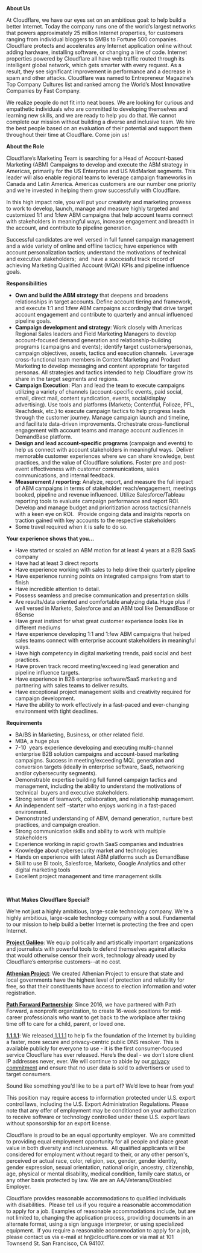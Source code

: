 <div class="content-intro">
	<div><strong>About Us</strong></div>
	<div>
		<p><span style="font-weight: 400;">At Cloudflare, we have our eyes set on an ambitious goal: to help build a better Internet. Today the company runs one of the world’s largest networks that powers approximately 25 million Internet properties, for customers ranging from individual bloggers to SMBs to Fortune 500 companies. Cloudflare protects and accelerates any Internet application online without adding hardware, installing software, or changing a line of code. Internet properties powered by Cloudflare all have web traffic routed through its intelligent global network, which gets smarter with every request. As a result, they see significant improvement in performance and a decrease in spam and other attacks. Cloudflare was named to Entrepreneur Magazine’s Top Company Cultures list and ranked among the World’s Most Innovative Companies by Fast Company.</span><span style="font-weight: 400;">&nbsp;</span></p>
		<p><span style="font-weight: 400;">We realize people do not fit into neat boxes. We are looking for curious and empathetic individuals who are committed to developing themselves and learning new skills, and we are ready to help you do that. We cannot complete our mission without building a diverse and inclusive team. We hire the best people based on an evaluation of their potential and support them throughout their time at Cloudflare. Come join us!&nbsp;</span></p>
	</div>
</div>
<p><strong>About the Role</strong></p>
<p><span style="font-weight: 400;">Cloudflare’s Marketing Team is searching for a Head of Account-based Marketing (ABM) Campaigns to develop and execute the ABM strategy in Americas, primarily for the US Enterprise and US MidMarket segments. This leader will also enable regional teams to leverage campaign frameworks in Canada and Latin America. Americas customers are our number one priority and we’re invested in helping them grow successfully with Cloudflare.&nbsp;</span></p>
<p><span style="font-weight: 400;">In this high impact role, you will put your creativity and marketing prowess to work to develop, launch, manage and measure highly targeted and customized 1:1 and 1:few ABM campaigns that help account teams connect with stakeholders in meaningful ways, increase engagement and breadth in the account, and contribute to pipeline generation.&nbsp;</span></p>
<p><span style="font-weight: 400;">Successful candidates are well versed in full funnel campaign management and a wide variety of online and offline tactics; have experience with account personalization tactics; understand the motivations of technical and executive stakeholders;&nbsp; and&nbsp; have a successful track record of achieving Marketing Qualified Account (MQA) KPIs and pipeline influence goals.&nbsp;</span></p>
<p><strong>Responsibilities</strong></p>
<ul>
	<li style="font-weight: 400;"><strong>Own and build the ABM strategy</strong><span style="font-weight: 400;"> that deepens and broadens relationships in target accounts. Define account tiering and framework, and execute 1:1 and 1:few ABM campaigns accordingly that drive target account engagement and contribute to quarterly and annual influenced pipeline goals.&nbsp;</span></li>
	<li style="font-weight: 400;"><strong>Campaign development and strategy</strong><span style="font-weight: 400;">: Work closely with Americas Regional Sales leaders and Field Marketing Managers to develop account-focused demand generation and relationship-building programs (campaigns and events); identify target customers/personas, campaign objectives, assets, tactics and execution channels.&nbsp; Leverage cross-functional team members in Content Marketing and Product Marketing to develop messaging and content appropriate for targeted personas. All strategies and tactics intended to help Cloudflare grow its share in the target segments and regions.</span></li>
	<li style="font-weight: 400;"><strong>Campaign Execution</strong><span style="font-weight: 400;">: Plan and lead the team to execute campaigns utilizing a variety of channels (account-specific events, paid social, email, direct mail, content syndication, events, social/display advertising). Use tools and platforms (Marketo; Contentful, Folloze, PFL, Reachdesk, etc.) to execute campaign tactics to help progress leads through the customer journey. Manage campaign launch and timeline, and facilitate data-driven improvements. Orchestrate cross-functional engagement with account teams and manage account audiences in DemandBase platform.</span></li>
	<li style="font-weight: 400;"><strong>Design and lead account-specific programs</strong><span style="font-weight: 400;"> (campaign and events) to help us connect with account stakeholders in meaningful ways.&nbsp; Deliver memorable customer experiences where we can share knowledge, best practices, and the value of Cloudflare solutions. Foster pre and post-event effectiveness with customer communications, sales communications, and internal feedback.</span></li>
	<li style="font-weight: 400;"><strong>Measurement / reporting</strong><span style="font-weight: 400;">: Analyze, report, and measure the full impact of ABM campaigns in terms of stakeholder reach/engagement, meetings booked, pipeline and revenue influenced. Utilize Salesforce/Tableau reporting tools to evaluate campaign performance and report ROI. Develop and manage budget and prioritization across tactics/channels with a keen eye on ROI. &nbsp; Provide ongoing data and insights reports on traction gained with key accounts to the respective stakeholders</span></li>
	<li style="font-weight: 400;"><span style="font-weight: 400;">Some travel required when it is safe to do so.</span></li>
</ul>
<p><strong>Your experience shows that you…</strong></p>
<ul>
	<li style="font-weight: 400;"><span style="font-weight: 400;">Have started or scaled an ABM motion for at least 4 years at a B2B SaaS company</span></li>
	<li style="font-weight: 400;"><span style="font-weight: 400;">Have had at least 3 direct reports</span></li>
	<li style="font-weight: 400;"><span style="font-weight: 400;">Have experience working with sales to help drive their quarterly pipeline</span></li>
	<li style="font-weight: 400;"><span style="font-weight: 400;">Have experience running points on integrated campaigns from start to finish</span></li>
	<li style="font-weight: 400;"><span style="font-weight: 400;">Have incredible attention to detail.</span></li>
	<li style="font-weight: 400;"><span style="font-weight: 400;">Possess seamless and precise communication and presentation skills</span></li>
	<li style="font-weight: 400;"><span style="font-weight: 400;">Are results/data oriented and comfortable analyzing data. Huge plus if well versed in Marketo, Salesforce and an ABM tool like DemandBase or 6Sense</span></li>
	<li style="font-weight: 400;"><span style="font-weight: 400;">Have great instinct for what great customer experience looks like in different mediums</span></li>
	<li style="font-weight: 400;"><span style="font-weight: 400;">Have experience developing 1:1 and 1:few ABM campaigns that helped sales teams connect with enterprise account stakeholders in meaningful ways.</span></li>
	<li style="font-weight: 400;"><span style="font-weight: 400;">Have high competency in digital marketing trends, paid social and best practices.</span></li>
	<li style="font-weight: 400;"><span style="font-weight: 400;">Have proven track record meeting/exceeding lead generation and pipeline influence targets.&nbsp;</span></li>
	<li style="font-weight: 400;"><span style="font-weight: 400;">Have experience in B2B enterprise software/SaaS marketing and partnering with sales teams to deliver results.</span></li>
	<li style="font-weight: 400;"><span style="font-weight: 400;">Have exceptional project management skills and creativity required for campaign development.</span></li>
	<li style="font-weight: 400;"><span style="font-weight: 400;">Have the ability to work effectively in a fast-paced and ever-changing environment with tight deadlines.</span></li>
</ul>
<p><strong>Requirements</strong></p>
<ul>
	<li style="font-weight: 400;"><span style="font-weight: 400;">BA/BS in Marketing, Business, or other related field.&nbsp;&nbsp;</span></li>
	<li style="font-weight: 400;"><span style="font-weight: 400;">MBA, a huge plus</span></li>
	<li style="font-weight: 400;"><span style="font-weight: 400;">7-10&nbsp; years experience developing and executing multi-channel enterprise B2B solution campaigns and account-based marketing campaigns. Success in meeting/exceeding MQL generation and conversion targets (ideally in enterprise software, SaaS, networking and/or cybersecurity segments).</span></li>
	<li style="font-weight: 400;"><span style="font-weight: 400;">Demonstrable expertise building full funnel campaign tactics and management, including the ability to understand the motivations of technical&nbsp; buyers and executive stakeholders.</span></li>
	<li style="font-weight: 400;"><span style="font-weight: 400;">Strong sense of teamwork, collaboration, and relationship management.</span></li>
	<li style="font-weight: 400;"><span style="font-weight: 400;">An independent self -starter who enjoys working in a fast-paced environment.</span></li>
	<li style="font-weight: 400;"><span style="font-weight: 400;">Demonstrated understanding of ABM, demand generation, nurture best practices, and campaign creation.</span></li>
	<li style="font-weight: 400;"><span style="font-weight: 400;">Strong communication skills and ability to work with multiple stakeholders</span></li>
	<li style="font-weight: 400;"><span style="font-weight: 400;">Experience working in rapid growth SaaS companies and industries</span></li>
	<li style="font-weight: 400;"><span style="font-weight: 400;">Knowledge about cybersecurity market and technologies</span></li>
	<li style="font-weight: 400;"><span style="font-weight: 400;">Hands on experience with latest ABM platforms such as DemandBase&nbsp;</span></li>
	<li style="font-weight: 400;"><span style="font-weight: 400;">Skill to use BI tools, Salesforce, Marketo, Google Analytics and other digital marketing tools</span></li>
	<li style="font-weight: 400;"><span style="font-weight: 400;">Excellent project management and time management skills</span></li>
</ul>
<p>&nbsp;</p>
<div class="content-conclusion">
	<p><strong>What Makes Cloudflare Special?</strong></p>
	<p><span style="font-weight: 400;">We’re not just a highly ambitious, large-scale technology company. We’re a highly ambitious, large-scale technology company with a soul. Fundamental to our mission to help build a better Internet is protecting the free and open Internet.</span></p>
	<p><a href="https://blog.cloudflare.com/protecting-free-expression-online/"><strong>Project Galileo</strong></a><span style="font-weight: 400;">: We equip politically and artistically important organizations and journalists with powerful tools to defend themselves against attacks that would otherwise censor their work, technology already used by Cloudflare’s enterprise customers--at no cost.</span></p>
	<p><strong><a href="https://www.cloudflare.com/athenian/">Athenian Project</a></strong><span style="font-weight: 400;">: We created Athenian Project to ensure that state and local governments have the highest level of protection and reliability for free, so that their constituents have access to election information and voter registration.</span></p>
	<p><a href="https://blog.cloudflare.com/tag/path-forward/"><strong>Path Forward Partnership</strong></a><span style="font-weight: 400;">: Since 2016, we have partnered with Path Forward, a nonprofit organization, to create 16-week positions for mid-career professionals who want to get back to the workplace after taking time off to care for a child, parent, or loved one.</span></p>
	<p><a href="https://1.1.1.1/"><strong>1.1.1.1</strong></a><span style="font-weight: 400;">: We released</span><a href="https://1.1.1.1/"> <span style="font-weight: 400;">1.1.1.1</span></a><span style="font-weight: 400;"> to help fix the foundation of the Internet by building a faster, more secure and privacy-centric public DNS resolver. This is available publicly for everyone to use - it is the first consumer-focused service Cloudflare has ever released. Here’s the deal - we don’t store client IP addresses never, ever. We will continue to abide by our</span><a href="https://developers.cloudflare.com/1.1.1.1/privacy/public-dns-resolver"> privacy commitment</a><span style="font-weight: 400;"> and ensure that no user data is sold to advertisers or used to target consumers.</span></p>
	<p><span style="font-weight: 400;">Sound like something you’d like to be a part of? We’d love to hear from you!</span></p>
	<p><span style="font-weight: 400;">This position may require access to information protected under U.S. export control laws, including the U.S. Export Administration Regulations. Please note that any offer of employment may be conditioned on your authorization to receive software or technology controlled under these U.S. export laws without sponsorship for an export license.</span></p>
	<p><span style="font-weight: 400;">Cloudflare is proud to be an equal opportunity employer. &nbsp;We are committed to providing equal employment opportunity for all people and place great value in both diversity and inclusiveness. &nbsp;All qualified applicants will be considered for employment without regard to their, or any other person's, perceived or actual</span> <span style="font-weight: 400;">race, color, religion, sex, gender, gender identity, gender expression, sexual orientation, national origin, ancestry, citizenship, age, physical or mental disability, medical condition, family care status, or any other basis protected by law. </span><span style="font-weight: 400;">We are an AA/Veterans/Disabled Employer.</span></p>
	<p><span style="font-weight: 400;">Cloudflare provides reasonable accommodations to qualified individuals with disabilities. &nbsp;Please tell us if you require a reasonable accommodation to apply for a job. Examples of reasonable accommodations include, but are not limited to, changing the application process, providing documents in an alternate format, using a sign language interpreter, or using specialized equipment. &nbsp;If you require a reasonable accommodation to apply for a job, please contact us via e-mail at </span><span style="font-weight: 400;">hr@cloudflare.com</span><span style="font-weight: 400;"> or via mail at 101 Townsend St. San Francisco, CA 94107.</span></p>
</div>